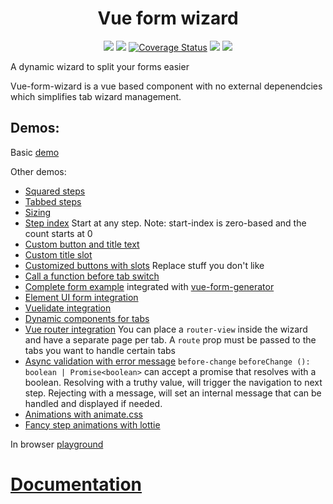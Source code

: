 
<h1 align="center">Vue form wizard</h1>

<p align="center">
  <a href="https://www.npmjs.com/package/vue-form-wizard"><img src="https://img.shields.io/npm/v/vue-form-wizard.svg"></a>
  <a href="https://www.npmjs.com/package/vue-form-wizard"><img src="https://img.shields.io/npm/dt/vue-form-wizard.svg"></a>
<a href='https://coveralls.io/github/cristijora/vue-form-wizard?branch=master'><img src='https://coveralls.io/repos/github/cristijora/vue-form-wizard/badge.svg?branch=master' alt='Coverage Status' /></a>
  <a href="https://github.com/cristijora/vue-form-wizard/blob/master/LICENCE.md"><img src="https://img.shields.io/badge/license-MIT-blue.svg"></a>
  <a href="http://img.badgesize.io/cristijora/vue-form-wizard/master/dist/vue-form-wizard.js.svg?compression=gzip&style=flat-square">
    <img src="http://img.badgesize.io/cristijora/vue-form-wizard/master/dist/vue-form-wizard.js.svg?compression=gzip&style=flat-square">
  </a>
</p>

A dynamic wizard to split your forms easier

Vue-form-wizard is a vue based component with no external depenendcies which simplifies tab wizard management.

## Demos:
Basic [demo](https://jsfiddle.net/bt5dhqtf/97/)

Other demos:
* [Squared steps](https://jsfiddle.net/bt5dhqtf/98/)
* [Tabbed steps](https://jsfiddle.net/bt5dhqtf/99/)
* [Sizing](https://jsfiddle.net/CristiJ/bt5dhqtf/924/)
* [Step index](https://jsfiddle.net/bt5dhqtf/100/) Start at any step. Note: start-index is zero-based and the count starts at 0
* [Custom button and title text](https://jsfiddle.net/bt5dhqtf/101/)
* [Custom title slot](https://jsfiddle.net/bt5dhqtf/102/)
* [Customized buttons with slots](https://jsfiddle.net/bt5dhqtf/103/) Replace stuff you don't like
* [Call a function before tab switch](https://jsfiddle.net/bt5dhqtf/105/)
* [Complete form example](https://jsfiddle.net/CristiJ/bt5dhqtf/286/) integrated with [vue-form-generator](https://github.com/icebob/vue-form-generator)
* [Element UI form integration](https://codesandbox.io/s/l9mz5zn7yz)
* [Vuelidate integration](https://jsfiddle.net/CristiJ/bt5dhqtf/1119/)
* [Dynamic components for tabs](https://jsfiddle.net/bt5dhqtf/973/)
* [Vue router integration](https://jsfiddle.net/bt5dhqtf/267/) You can place a `router-view` inside the wizard and have a separate page per tab. A `route` prop must be passed to the tabs you want to handle certain tabs
* [Async validation with error message](https://jsfiddle.net/CristiJ/bt5dhqtf/298/) `before-change` `beforeChange (): boolean | Promise<boolean>` can accept a promise that resolves with a boolean. Resolving with a truthy value, will trigger the navigation to next step. Rejecting with a message, will set an internal message that can be handled and displayed if needed.
* [Animations with animate.css](https://jsfiddle.net/bt5dhqtf/1478/)
* [Fancy step animations with lottie](https://codesandbox.io/s/3y0voo2oxp)

In browser [playground](https://cristijora.github.io/vue-form-wizard/#/?id=playground)

# [Documentation](https://cristijora.github.io/vue-form-wizard/#/)
